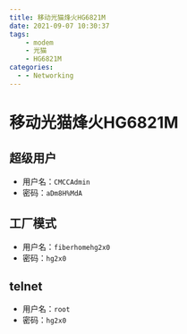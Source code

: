 ```yaml
---
title: 移动光猫烽火HG6821M
date: 2021-09-07 10:30:37
tags: 
	- modem
	- 光猫
	- HG6821M
categories:
  - - Networking
---
```

# 移动光猫烽火HG6821M

## 超级用户
  * 用户名：`CMCCAdmin`
  * 密码：`aDm8H%MdA`

## 工厂模式

  * 用户名：`fiberhomehg2x0`
  * 密码：`hg2x0`

## telnet

  * 用户名：`root`
  * 密码：`hg2x0`

